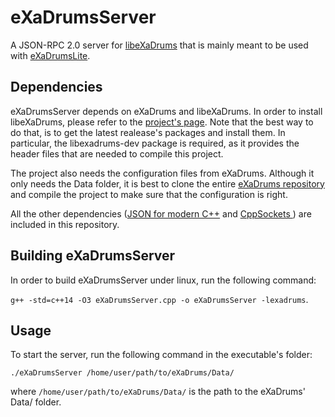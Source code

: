 # eXaDrumsServer

A JSON-RPC 2.0 server for [libeXaDrums](https://github.com/SpintroniK/libeXaDrums) that is mainly meant to be used with [eXaDrumsLite](https://github.com/SpintroniK/eXaDrumsLite).

## Dependencies 

eXaDrumsServer depends on eXaDrums and libeXaDrums. In order to install libeXaDrums, please refer to the [project's page](https://github.com/SpintroniK/libeXaDrums). Note that the best way to do that, is to get the latest realease's packages and install them. In particular, the libexadrums-dev package is required, as it provides the header files that are needed to compile this project.

The project also needs the configuration files from eXaDrums.
Although it only needs the Data folder, it is best to clone the entire [eXaDrums repository](https://github.com/SpintroniK/eXaDrums) and compile the project to make sure that the configuration is right.

All the other dependencies ([JSON for modern C++](https://github.com/nlohmann/json) and [CppSockets
](https://github.com/SpintroniK/CppSockets)) are included in this repository.

## Building eXaDrumsServer

In order to build eXaDrumsServer under linux, run the following command: 

```g++ -std=c++14 -O3 eXaDrumsServer.cpp -o eXaDrumsServer -lexadrums```.

## Usage

To start the server, run the following command in the executable's folder: 

```./eXaDrumsServer /home/user/path/to/eXaDrums/Data/```

where `/home/user/path/to/eXaDrums/Data/` is the path to the eXaDrums' Data/ folder.

